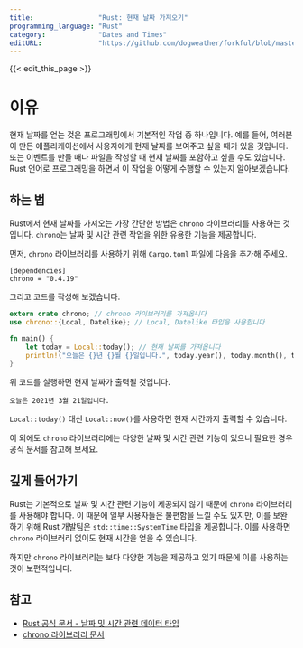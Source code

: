 ```yaml
---
title:                "Rust: 현재 날짜 가져오기"
programming_language: "Rust"
category:             "Dates and Times"
editURL:              "https://github.com/dogweather/forkful/blob/master/content/ko/rust/getting-the-current-date.md"
---
```


{{< edit_this_page >}}

# 이유

현재 날짜를 얻는 것은 프로그래밍에서 기본적인 작업 중 하나입니다. 예를 들어, 여러분이 만든 애플리케이션에서 사용자에게 현재 날짜를 보여주고 싶을 때가 있을 것입니다. 또는 이벤트를 만들 때나 파일을 작성할 때 현재 날짜를 포함하고 싶을 수도 있습니다. Rust 언어로 프로그래밍을 하면서 이 작업을 어떻게 수행할 수 있는지 알아보겠습니다.

## 하는 법

Rust에서 현재 날짜를 가져오는 가장 간단한 방법은 `chrono` 라이브러리를 사용하는 것입니다. `chrono`는 날짜 및 시간 관련 작업을 위한 유용한 기능을 제공합니다.

먼저, `chrono` 라이브러리를 사용하기 위해 `Cargo.toml` 파일에 다음을 추가해 주세요.

```
[dependencies]
chrono = "0.4.19"
```

그리고 코드를 작성해 보겠습니다.

```rust
extern crate chrono; // chrono 라이브러리를 가져옵니다
use chrono::{Local, Datelike}; // Local, Datelike 타입을 사용합니다

fn main() {
    let today = Local::today(); // 현재 날짜를 가져옵니다
    println!("오늘은 {}년 {}월 {}일입니다.", today.year(), today.month(), today.day()); // 형식에 맞게 출력합니다
}
```

위 코드를 실행하면 현재 날짜가 출력될 것입니다.

```
오늘은 2021년 3월 21일입니다.
```

`Local::today()` 대신 `Local::now()`를 사용하면 현재 시간까지 출력할 수 있습니다.

이 외에도 `chrono` 라이브러리에는 다양한 날짜 및 시간 관련 기능이 있으니 필요한 경우 공식 문서를 참고해 보세요.

## 깊게 들어가기

Rust는 기본적으로 날짜 및 시간 관련 기능이 제공되지 않기 때문에 `chrono` 라이브러리를 사용해야 합니다. 이 때문에 일부 사용자들은 불편함을 느낄 수도 있지만, 이를 보완하기 위해 Rust 개발팀은 `std::time::SystemTime` 타입을 제공합니다. 이를 사용하면 `chrono` 라이브러리 없이도 현재 시간을 얻을 수 있습니다.

하지만 `chrono` 라이브러리는 보다 다양한 기능을 제공하고 있기 때문에 이를 사용하는 것이 보편적입니다.

## 참고

- [Rust 공식 문서 - 날짜 및 시간 관련 데이터 타입](https://doc.rust-lang.org/std/time/index.html)
- [ chrono 라이브러리 문서](https://docs.rs/chrono/0.4.19/chrono/index.html)